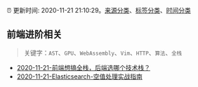 :alarm_clock: 更新时间: 2020-11-21 21:10:29。[来源分类](../README.md)、[标签分类](../TAGS.md)、[时间分类](../TIMELINE.md)

## 前端进阶相关


> 关键字：`AST`、`GPU`、`WebAssembly`、`Vim`、`HTTP`、`算法`、`全栈`



- [2020-11-21-前端想搞全栈，后端选哪个技术栈？](https://www.v2ex.com/t/727928) 
- [2020-11-21-Elasticsearch-空值处理实战指南](https://toutiao.io/k/057haec) 